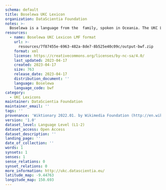```yaml
---
schema: default
title: Boselewa UKC Lexicon
organization: DataScientia Foundation
notes: >-
  Boselewa is a language from the  family, spoken in Oceania. The UKC Lexicon of Boselewa is represented as a lexico-semantic network. It consists of words, word senses, synsets, as well as sense-level and synset-level relationships.
resources:
  - name: Boselewa UKC Lexicon LMF format
    url: >-
      resources/7f87455e-6963-482a-8de7-8b525e40c09c/output-bwf.zip
    format: xml
    license: https://creativecommons.org/licenses/by-nc-sa/4.0/
    last_updated: 2023-04-17
    created: 2023-04-17
    size: 763
    release_date: 2023-04-17
    distribution_document: ''
    language: Boselewa
    language_code: bwf
category:
  - UKC Lexicons
maintainer: DataScientia Foundation
maintainer_email: ''
tags: ''
provenance: 'Wiktionary 2022.01. by Wikimedia Foundation (http://en.wiktionary.org); Princeton WordNet 2.1 by Princeton University (https://wordnet.princeton.edu)'
version: '1.0'
dataset_level: Language Level (L1-2)
dataset_access: Open Access
dataset_description: ''
landing_page: ''
date_of_collection: ''
words: 1
synsets: 1
senses: 1
sense_relations: 0
synset_relations: 0
more_information: http://ukc.datascientia.eu/
latitude_map: -9.44763
longitude_map: 150.693
---
```

